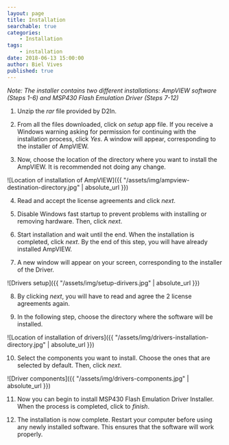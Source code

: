 ```yaml
---
layout: page
title: Installation
searchable: true
categories:
    - Installation
tags:
    - installation
date: 2018-06-13 15:00:00
author: Biel Vives
published: true
---
```

*Note: The installer contains two different installations: AmpVIEW software (Steps 1-6) and MSP430 Flash Emulation Driver (Steps 7-12)*

1. Unzip the *rar* file provided by D2In.

2. From all the files downloaded, click on *setup* app file. If you receive a Windows warning asking for permission for continuing with the installation process, click *Yes*. A window will appear, corresponding to the installer of AmpVIEW.

3. Now, choose the location of the directory where you want to install the AmpVIEW. It is recommended not doing any change.


 ![Location of installation of AmpVIEW]({{ "/assets/img/ampview-destination-directory.jpg" | absolute_url }})

4. Read and accept the license agreements and click *next*.

5. Disable Windows fast startup to prevent problems with installing or removing hardware. Then, click *next*.

6. Start installation and wait until the end. When the installation is completed, click *next*. By the end of this step, you will have already installed AmpVIEW.

7. A new window will appear on your screen, corresponding to the installer of the Driver. 

![Drivers setup]({{ "/assets/img/setup-dirivers.jpg" | absolute_url }})

8. By clicking *next*, you will have to read and agree the 2 license agreements again.

9. In the following step, choose the directory where the software will be installed.

![Location of installation of drivers]({{ "/assets/img/drivers-installation-directory.jpg" | absolute_url }})

10. Select the components you want to install. Choose the ones that are selected by default. Then, click *next*.

![Driver components]({{ "/assets/img/drivers-components.jpg" | absolute_url }})

11. Now you can begin to install MSP430 Flash Emulation Driver Installer. When the process is completed, click to *finish*.

12. The installation is now complete. Restart your computer before using any newly installed software. This ensures that the software will work properly.